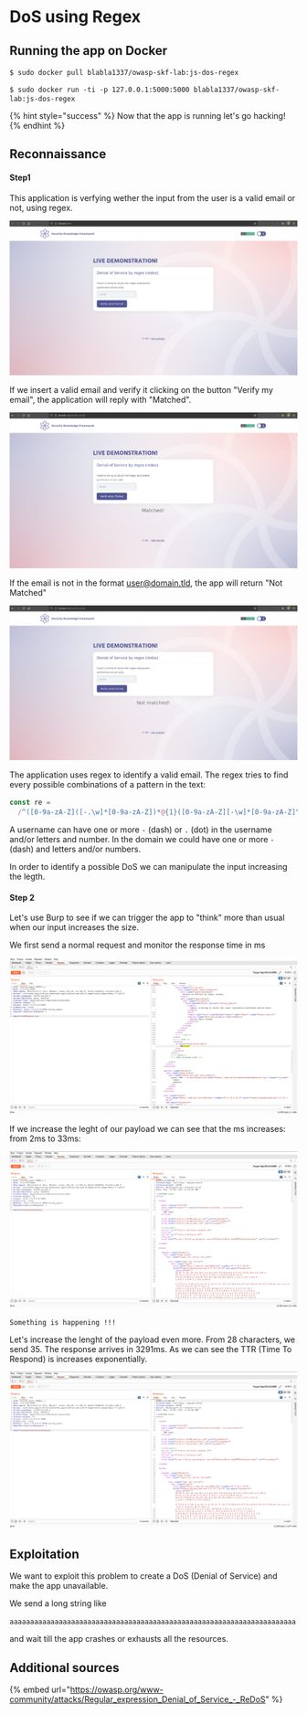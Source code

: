 # DoS using Regex

## Running the app on Docker

```
$ sudo docker pull blabla1337/owasp-skf-lab:js-dos-regex
```

```
$ sudo docker run -ti -p 127.0.0.1:5000:5000 blabla1337/owasp-skf-lab:js-dos-regex
```

{% hint style="success" %}
Now that the app is running let's go hacking!
{% endhint %}

## Reconnaissance

#### Step1

This application is verfying wether the input from the user is a valid email or not, using regex.

![](https://raw.githubusercontent.com/blabla1337/skf-labs/master/.gitbook/assets/python/DOS-Regex/1.png)

If we insert a valid email and verify it clicking on the button "Verify my email", the application will reply with "Matched".

![](https://raw.githubusercontent.com/blabla1337/skf-labs/master/.gitbook/assets/python/DOS-Regex/2.png)

If the email is not in the format user@domain.tld, the app will return "Not Matched"

![](https://raw.githubusercontent.com/blabla1337/skf-labs/master/.gitbook/assets/python/DOS-Regex/3.png)

The application uses regex to identify a valid email. The regex tries to find every possible combinations of a pattern in the text:

```javascript
const re =
  /^([0-9a-zA-Z]([-.\w]*[0-9a-zA-Z])*@{1}([0-9a-zA-Z][-\w]*[0-9a-zA-Z]\.)+[a-zA-Z]{2,9})$/;
```

A username can have one or more `-` (dash) or `.` (dot) in the username and/or letters and number. In the domain we could have one or more `-` (dash) and letters and/or numbers.

In order to identify a possible DoS we can manipulate the input increasing the legth.

#### Step 2

Let's use Burp to see if we can trigger the app to "think" more than usual when our input increases the size.

We first send a normal request and monitor the response time in ms

![](https://raw.githubusercontent.com/blabla1337/skf-labs/master/.gitbook/assets/python/DOS-Regex/4.png)

If we increase the leght of our payload we can see that the ms increases: from 2ms to 33ms:

![](https://raw.githubusercontent.com/blabla1337/skf-labs/master/.gitbook/assets/python/DOS-Regex/5.png)

```
Something is happening !!!
```

Let's increase the lenght of the payload even more. From 28 characters, we send 35. The response arrives in 3291ms. As we can see the TTR (Time To Respond) is increases exponentially.

![](https://raw.githubusercontent.com/blabla1337/skf-labs/master/.gitbook/assets/python/DOS-Regex/6.png)

## Exploitation

We want to exploit this problem to create a DoS (Denial of Service) and make the app unavailable.

We send a long string like

`aaaaaaaaaaaaaaaaaaaaaaaaaaaaaaaaaaaaaaaaaaaaaaaaaaaaaaaaaaaaaaaaaaaaaa`

and wait till the app crashes or exhausts all the resources.

## Additional sources

{% embed url="https://owasp.org/www-community/attacks/Regular_expression_Denial_of_Service_-_ReDoS" %}
